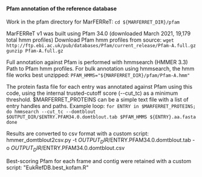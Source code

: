 #### Pfam annotation of the reference database

Work in the pfam directory for MarFERReT:
`cd ${MARFERRET_DIR}/pfam`

MarFERReT v1 was built using Pfam 34.0 (downloaded March 2021, 19,179 total hmm profiles)
Download Pfam hmm profiles from source:
`wget http://ftp.ebi.ac.uk/pub/databases/Pfam/current_release/Pfam-A.full.gz
gunzip Pfam-A.full.gz`


Full annotation against Pfam is performed with hmmsearch (HMMER 3.3)
Path to Pfam hmm profiles. For bulk annotation using hmmsearch, the hmm file works best unzipped:
`PFAM_HMMS="${MARFERRET_DIR}/pfam/Pfam-A.hmm"`

The protein fasta file for each entry was annotated against Pfam using this code, using the internal trusted-cutoff score (--cut_tc) as a minimum threshold. $MARFERRET_PROTEINS can be a simple text file with a list of entry handles and paths. Example loop:
`for ENTRY in $MARFERRET_PROTEINS; do
hmmsearch --cut_tc --domtblout $OUTPUT_DIR/$ENTRY.PFAM34.0.domtblout.tab $PFAM_HMMS ${ENTRY}.aa.fasta
done`

Results are converted to csv format with a custom script:
hmmer_domtblout2csv.py -t $OUTPUT_DIR/$ENTRY.PFAM34.0.domtblout.tab -o $OUTPUT_DIR/$ENTRY.PFAM34.0.domtblout.csv

Best-scoring Pfam for each frame and contig were retained with a custom script:
"EukRefDB.best_kofam.R"
